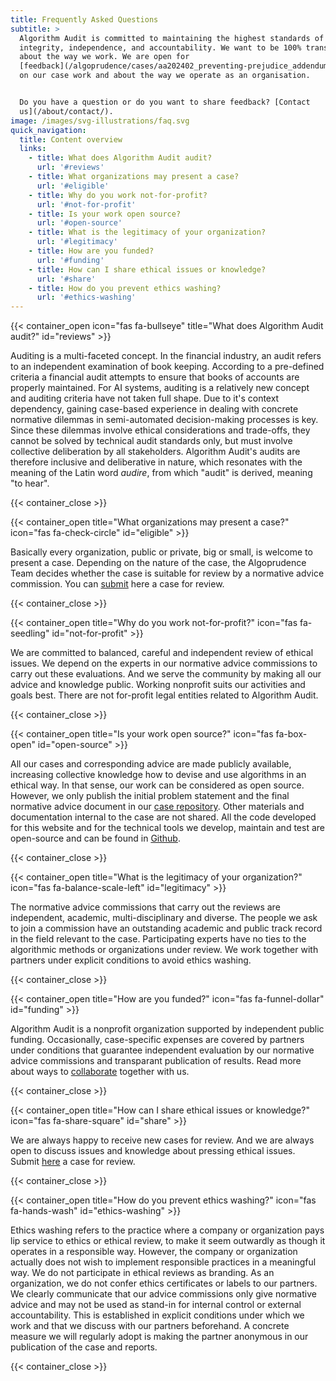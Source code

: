 ```yaml
---
title: Frequently Asked Questions
subtitle: >
  Algorithm Audit is committed to maintaining the highest standards of
  integrity, independence, and accountability. We want to be 100% transparent
  about the way we work. We are open for
  [feedback](/algoprudence/cases/aa202402_preventing-prejudice_addendum/?tab=discussion)
  on our case work and about the way we operate as an organisation.


  Do you have a question or do you want to share feedback? [Contact
  us](/about/contact/).
image: /images/svg-illustrations/faq.svg
quick_navigation:
  title: Content overview
  links:
    - title: What does Algorithm Audit audit?
      url: '#reviews'
    - title: What organizations may present a case?
      url: '#eligible'
    - title: Why do you work not-for-profit?
      url: '#not-for-profit'
    - title: Is your work open source?
      url: '#open-source'
    - title: What is the legitimacy of your organization?
      url: '#legitimacy'
    - title: How are you funded?
      url: '#funding'
    - title: How can I share ethical issues or knowledge?
      url: '#share'
    - title: How do you prevent ethics washing?
      url: '#ethics-washing'
---
```


{{< container_open icon="fas fa-bullseye" title="What does Algorithm Audit audit?" id="reviews" >}}

Auditing is a multi-faceted concept. In the financial industry, an audit refers to an independent examination of book keeping. According to a pre-defined criteria a financial audit attempts to ensure that books of accounts are properly maintained. For AI systems, auditing is a relatively new concept and auditing criteria have not taken full shape. Due to it's context dependency, gaining case-based experience in dealing with concrete normative dilemmas in semi-automated decision-making processes is key. Since these dilemmas involve ethical considerations and trade-offs, they cannot be solved by technical audit standards only, but must involve collective deliberation by all stakeholders. Algorithm Audit's audits are therefore inclusive and deliberative in nature, which resonates with the meaning of the Latin word *audire*, from which "audit" is derived, meaning "to hear".

{{< container_close >}}

{{< container_open title="What organizations may present a case?" icon="fas fa-check-circle" id="eligible" >}}

Basically every organization, public or private, big or small, is welcome to present a case. Depending on the nature of the case, the Algoprudence Team decides whether the case is suitable for review by a normative advice commission. You can [submit](/algoprudence/submit-a-case/) here a case for review.

{{< container_close >}}

{{< container_open title="Why do you work not-for-profit?" icon="fas fa-seedling" id="not-for-profit" >}}

We are committed to balanced, careful and independent review of ethical issues. We depend on the experts in our normative advice commissions to carry out these evaluations. And we serve the community by making all our advice and knowledge public. Working nonprofit suits our activities and goals best. There are not for-profit legal entities related to Algorithm Audit.

{{< container_close >}}

{{< container_open title="Is your work open source?" icon="fas fa-box-open" id="open-source" >}}

All our cases and corresponding advice are made publicly available, increasing collective knowledge how to devise and use algorithms in an ethical way. In that sense, our work can be considered as open source. However, we only publish the initial problem statement and the final normative advice document in our [case repository](/algoprudence/). Other materials and documentation internal to the case are not shared. All the code developed for this website and for the technical tools we develop, maintain and test are open-source and can be found in [Github](https://github.com/NGO-Algorithm-Audit).

{{< container_close >}}

{{< container_open title="What is the legitimacy of your organization?" icon="fas fa-balance-scale-left" id="legitimacy" >}}

The normative advice commissions that carry out the reviews are independent, academic, multi-disciplinary and diverse. The people we ask to join a commission have an outstanding academic and public track record in the field relevant to the case. Participating experts have no ties to the algorithmic methods or organizations under review. We work together with partners under explicit conditions to avoid ethics washing.

{{< container_close >}}

{{< container_open title="How are you funded?" icon="fas fa-funnel-dollar" id="funding" >}}

Algorithm Audit is a nonprofit organization supported by independent public funding. Occasionally, case-specific expenses are covered by partners under conditions that guarantee independent evaluation by our normative advice commissions and transparant publication of results. Read more about ways to [collaborate](/knowledge-platform/collaboration/) together with us.

{{< container_close >}}

{{< container_open title="How can I share ethical issues or knowledge?" icon="fas fa-share-square" id="share" >}}

We are always happy to receive new cases for review. And we are always open to discuss issues and knowledge about pressing ethical issues. Submit [here](/algoprudence/submit-a-case/) a case for review.

{{< container_close >}}

{{< container_open title="How do you prevent ethics washing?" icon="fas fa-hands-wash" id="ethics-washing" >}}

Ethics washing refers to the practice where a company or organization pays lip service to ethics or ethical review, to make it seem outwardly as though it operates in a responsible way. However, the company or organization actually does not wish to implement responsible practices in a meaningful way. We do not participate in ethical reviews as branding. As an organization, we do not confer ethics certificates or labels to our partners. We clearly communicate that our advice commissions only give normative advice and may not be used as stand-in for internal control or external accountability. This is established in explicit conditions under which we work and that we discuss with our partners beforehand. A concrete measure we will regularly adopt is making the partner anonymous in our publication of the case and reports.

{{< container_close >}}
